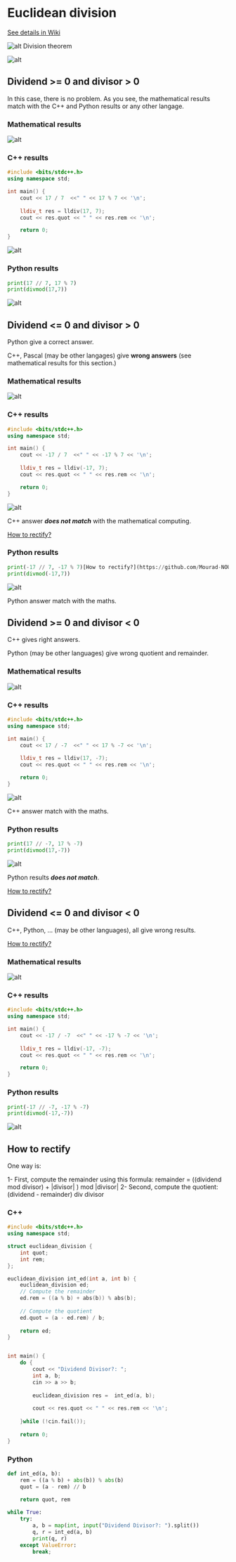 
# Euclidean division

[See details in Wiki](https://en.wikipedia.org/wiki/Euclidean_division)

![alt Division theorem](https://github.com/Mourad-NOUAILI/data-structures-turorial/blob/main/euclidean%20division/Screenshot%20from%202020-12-01%2018-04-16.png)

![alt](https://github.com/Mourad-NOUAILI/data-structures-turorial/blob/main/euclidean%20division/Screenshot%20from%202020-12-01%2018-07-27.png)

## Dividend >= 0 and divisor > 0
In this case, there is no problem. As you see, the mathematical results match with the C++ and Python results or any other langage.
### Mathematical results
![alt](https://github.com/Mourad-NOUAILI/data-structures-turorial/blob/main/euclidean%20division/Screenshot%20from%202020-12-01%2018-30-50.png)

### C++ results
```cpp
#include <bits/stdc++.h>
using namespace std;

int main() {
    cout << 17 / 7  <<" " << 17 % 7 << '\n';
    
    lldiv_t res = lldiv(17, 7);
    cout << res.quot << " " << res.rem << '\n';

    return 0;
}
```
![alt](https://github.com/Mourad-NOUAILI/data-structures-turorial/blob/main/euclidean%20division/Screenshot%20from%202020-12-01%2018-27-51.png)

### Python results
```python
print(17 // 7, 17 % 7)
print(divmod(17,7))
```
![alt](https://github.com/Mourad-NOUAILI/data-structures-turorial/blob/main/euclidean%20division/Screenshot%20from%202020-12-01%2018-34-00.png)

## Dividend <= 0 and divisor > 0
Python give a correct answer.

C++, Pascal (may be other langages) give **wrong answers** (see mathematical results for this section.)

### Mathematical results
![alt](https://github.com/Mourad-NOUAILI/data-structures-turorial/blob/main/euclidean%20division/Screenshot%20from%202020-12-01%2018-43-52.png)

### C++ results
```cpp
#include <bits/stdc++.h>
using namespace std;

int main() {
    cout << -17 / 7  <<" " << -17 % 7 << '\n';
    
    lldiv_t res = lldiv(-17, 7);
    cout << res.quot << " " << res.rem << '\n';

    return 0;
}
```
![alt](https://github.com/Mourad-NOUAILI/data-structures-turorial/blob/main/euclidean%20division/Screenshot%20from%202020-12-01%2018-46-50.png)

C++ answer ***does not match*** with the mathematical computing.

[How to rectify?](https://github.com/Mourad-NOUAILI/data-structures-turorial/blob/main/euclidean%20division/README.md#how-to-rectify)

### Python results
```python
print(-17 // 7, -17 % 7)[How to rectify?](https://github.com/Mourad-NOUAILI/data-structures-turorial/blob/main/euclidean%20division/README.md#how-to-rectify)
print(divmod(-17,7))
```
![alt](https://github.com/Mourad-NOUAILI/data-structures-turorial/blob/main/euclidean%20division/Screenshot%20from%202020-12-01%2018-49-18.png)

Python answer match with the maths.

## Dividend >= 0 and divisor < 0
C++ gives right answers.

Python (may be other languages) give wrong quotient and remainder.

### Mathematical results
![alt](https://github.com/Mourad-NOUAILI/data-structures-turorial/blob/main/euclidean%20division/Screenshot%20from%202020-12-01%2019-00-04.png)

### C++ results
```cpp
#include <bits/stdc++.h>
using namespace std;

int main() {
    cout << 17 / -7  <<" " << 17 % -7 << '\n';
    
    lldiv_t res = lldiv(17, -7);
    cout << res.quot << " " << res.rem << '\n';

    return 0;
}
```
![alt](https://github.com/Mourad-NOUAILI/data-structures-turorial/blob/main/euclidean%20division/Screenshot%20from%202020-12-01%2019-07-03.png)

C++ answer match with the maths.

### Python results
```python
print(17 // -7, 17 % -7)
print(divmod(17,-7))
```
![alt](https://github.com/Mourad-NOUAILI/data-structures-turorial/blob/main/euclidean%20division/Screenshot%20from%202020-12-01%2019-07-14.png)

Python results ***does not match***.

[How to rectify?](https://github.com/Mourad-NOUAILI/data-structures-turorial/blob/main/euclidean%20division/README.md#how-to-rectify)

## Dividend <= 0 and divisor < 0

C++, Python, ... (may be other languages), all give wrong results.

[How to rectify?](https://github.com/Mourad-NOUAILI/data-structures-turorial/blob/main/euclidean%20division/README.md#how-to-rectify)

### Mathematical results
![alt](https://github.com/Mourad-NOUAILI/data-structures-turorial/blob/main/euclidean%20division/Screenshot%20from%202020-12-02%2021-06-07.png)

### C++ results
```cpp
#include <bits/stdc++.h>
using namespace std;

int main() {
    cout << -17 / -7  <<" " << -17 % -7 << '\n';
    
    lldiv_t res = lldiv(-17, -7);
    cout << res.quot << " " << res.rem << '\n';

    return 0;
}
```

### Python results
```python
print(-17 // -7, -17 % -7)
print(divmod(-17,-7))
```
![alt](https://github.com/Mourad-NOUAILI/data-structures-turorial/blob/main/euclidean%20division/Screenshot%20from%202020-12-02%2021-12-59.png)

## How to rectify
One way is:

1- First, compute the remainder using this formula: remainder = ((dividend mod divisor) + |divisor| ) mod |divisor|
2- Second, compute the quotient: (dividend - remainder) div divisor

### C++
```cpp
#include <bits/stdc++.h>
using namespace std;

struct euclidean_division {
    int quot;
    int rem;
};

euclidean_division int_ed(int a, int b) {
    euclidean_division ed;
    // Compute the remainder
    ed.rem = ((a % b) + abs(b)) % abs(b);
        
    // Compute the quotient
    ed.quot = (a - ed.rem) / b;
    
    return ed;
}


int main() {
    do {
        cout << "Dividend Divisor?: ";
        int a, b;
        cin >> a >> b;
        
        euclidean_division res =  int_ed(a, b);
        
        cout << res.quot << " " << res.rem << '\n';
        
    }while (!cin.fail());
    
    return 0;
}

```
### Python
```python
def int_ed(a, b):
    rem = ((a % b) + abs(b)) % abs(b)
    quot = (a - rem) // b
    
    return quot, rem

while True:
    try:
        a, b = map(int, input("Dividend Divisor?: ").split())
        q, r = int_ed(a, b)
        print(q, r)
    except ValueError:
        break;
```
